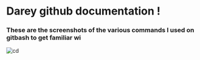 # Darey github documentation !
### These are the screenshots of the various commands I used on gitbash to get familiar wi

![cd](./img/1_cdcommand.png)
